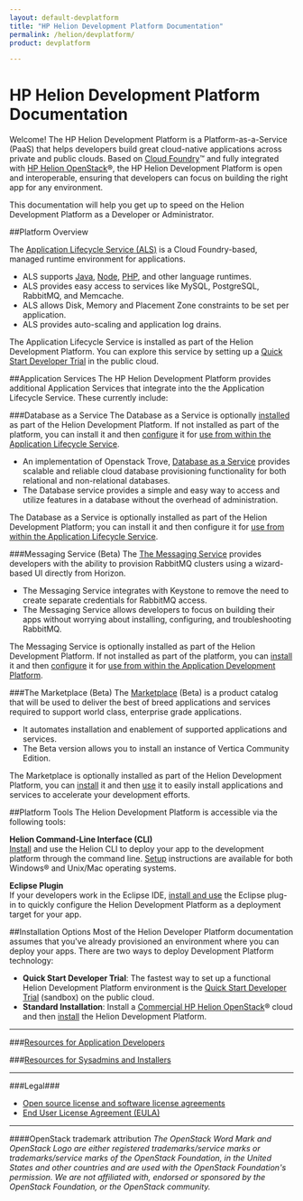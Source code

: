 ```yaml
---
layout: default-devplatform
title: "HP Helion Development Platform Documentation"
permalink: /helion/devplatform/
product: devplatform

---
```

<!--UNDER REVISION-->

# HP Helion Development Platform Documentation

Welcome! The HP Helion Development Platform is a Platform-as-a-Service (PaaS) that helps developers build great cloud-native applications across private and public clouds.  Based on [Cloud Foundry](http://cloudfoundry.org/index.html)&trade; and fully integrated with [HP Helion OpenStack](/helion/openstack/)&reg;, the HP Helion Development Platform is open and interoperable, ensuring that developers can focus on building the right app for any environment.

This documentation will help you get up to speed on the  Helion Development Platform as a Developer or Administrator.

##Platform Overview

The [Application Lifecycle Service (ALS)](/als/v1/) is a Cloud Foundry-based, managed runtime environment for applications. 

- ALS supports [Java](/helion/devplatform/appdev/#java), [Node](/helion/devplatform/appdev/#node), [PHP](/helion/devplatform/appdev/#php), and other language runtimes.
- ALS provides easy access to services like MySQL, PostgreSQL, RabbitMQ, and Memcache.
- ALS allows Disk, Memory and Placement Zone constraints to be set per application.
- ALS provides auto-scaling and application log drains.
 
The Application Lifecycle Service is installed as part of the Helion Development Platform. You can explore this service by setting up a [Quick Start Developer Trial](/helion/devplatform/ALS-developer-trial-quick-start/) in the public cloud.

##Application Services
The HP Helion Development Platform provides additional Application Services that integrate into the the Application Lifecycle Service. These currently include:

###Database as a Service 
The Database as a Service is optionally [installed](/helion/devplatform/install/#database) as part of the Helion Development Platform. If not installed as part of the platform, you can install it and then [configure](/helion/devplatform/connectdatabase/#configure) it for [use from within the Application Lifecycle Service](/helion/devplatform/connectdatabase/).

- An implementation of Openstack Trove, [Database as a Service](/helion/devplatform/createdatabase/) provides scalable and reliable cloud database provisioning functionality for both relational and non-relational databases.  
- The Database service provides a simple and easy way to access and utilize features in a database without the overhead of administration.  

The Database as a Service is optionally installed as part of the Helion Development Platform; you can install it and then configure it for [use from within the Application Lifecycle Service](/helion/devplatform/connectdatabase/).

###Messaging Service (Beta)
The [The Messaging Service](/helion/devplatform/messageservice/)  provides developers with the ability to provision RabbitMQ clusters using a wizard-based UI directly from Horizon.

- The Messaging Service integrates with Keystone to remove the need to create separate credentials for RabbitMQ access. 
- The Messaging Service allows developers to focus on building their apps without worrying about installing, configuring, and troubleshooting RabbitMQ.

The Messaging Service is optionally installed as part of the Helion Development Platform. If not installed as part of the platform, you can [install](/helion/devplatform/install/#message) it and then [configure](/helion/devplatform/messageservice/) it for [use from within the Application Development Platform](/helion/devplatform/msgaas/als).

###The Marketplace (Beta)
The [Marketplace](/helion/devplatform/marketplace/) (Beta) is a product catalog that will be used to deliver the best of breed applications and services required to support world class, enterprise grade applications.

- It automates installation and enablement of supported applications and services.
- The Beta version allows you to install an instance of Vertica Community Edition.

The Marketplace is optionally installed as part of the Helion Development Platform, you can [install](/helion/devplatform/install/#marketplace) it and then [use](/helion/devplatform/marketplace/) it to easily install applications and services to accelerate your development efforts.

##Platform Tools
The Helion Development Platform is accessible via the following tools: 

**Helion Command-Line Interface (CLI)**<br>
[Install](/als/v1/user/client/) and use the Helion CLI to deploy your app to the development platform through the command line. [Setup](/als/v1/user/client/#helion-client-setup) instructions are available for both Windows&reg; and Unix/Mac operating systems.

**Eclipse Plugin**<br>
 If your developers work in the Eclipse IDE, [install and use](/helion/devplatform/eclipse/) the Eclipse plug-in to quickly configure the Helion Development Platform as a deployment target for your app. 

##Installation Options
Most of the Helion Developer Platform documentation assumes that you've already provisioned an environment where you can deploy your apps. There are two ways to deploy Development Platform technology:
 
- **Quick Start Developer Trial**: The fastest way to set up a functional Helion Development Platform environment is the [Quick Start Developer Trial](/helion/devplatform/ALS-developer-trial-quick-start/) (sandbox) on the public cloud.
- **Standard Installation**: Install a [Commercial HP Helion OpenStack](/helion/openstack/install/overview/)&reg; cloud and then [install](/helion/devplatform/install/) the Helion Development Platform.  

----------
###[Resources for Application Developers](/helion/devplatform/appdev/)
  
###[Resources for Sysadmins and Installers](/helion/devplatform/sysadmin/)
  
<!--### [Resources for OpenStack Integration, Extension, and Service Development](/helion/devplatform/servicedev/) -->
----------

###Legal###
* [Open source license and software license agreements](/helion/openstack/3rd-party-license-agreements/)
* [End User License Agreement (EULA)](/helion/openstack/eula/)

----
####OpenStack trademark attribution
*The OpenStack Word Mark and OpenStack Logo are either registered trademarks/service marks or trademarks/service marks of the OpenStack Foundation, in the United States and other countries and are used with the OpenStack Foundation's permission. We are not affiliated with, endorsed or sponsored by the OpenStack Foundation, or the OpenStack community.*
 
